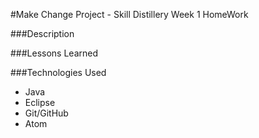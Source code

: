#Make Change Project - Skill Distillery Week 1 HomeWork

###Description

###Lessons Learned

###Technologies Used
- Java
- Eclipse
- Git/GitHub
- Atom
